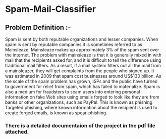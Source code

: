 # Spam-Mail-Classifier
## Problem Definition :-
Spam is sent by both reputable organizations and lesser companies. When spam is sent by
reputable companies it is sometimes referred to as Mainsleaze. Mainsleaze makes up
approximately 3% of the spam sent over the internet. The problem with mainsleaze is that it is
generally mixed in with mail that the recipients asked for, and it is difficult to tell the difference
using traditional mail filters. As a result, if a mail system filters out all the mail from a
mainsleazer, they will get complaints from the people who signed up.
It was estimated in 2009 that spam cost businesses around US$130 billion. As the scale of the
spam problem has grown, ISPs and the public have turned to government for relief from spam,
which has failed to materialize.
Spam is also a medium for fraudsters to scam users into entering personal information on fake
Web sites using emails forged to look like they are from banks or other organizations, such
as PayPal. This is known as phishing. Targeted phishing, where known information about the
recipient is used to create forged emails, is known as spear-phishing.


### There is a detailed documentaion of the project in the pdf file attached.
